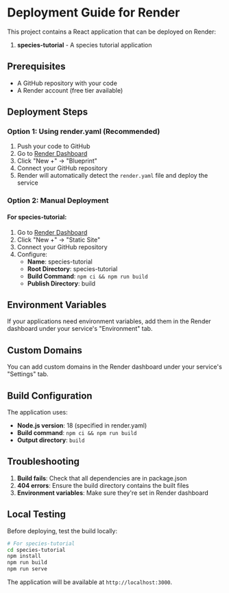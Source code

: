# Deployment Guide for Render

This project contains a React application that can be deployed on Render:

1. **species-tutorial** - A species tutorial application

## Prerequisites

- A GitHub repository with your code
- A Render account (free tier available)

## Deployment Steps

### Option 1: Using render.yaml (Recommended)

1. Push your code to GitHub
2. Go to [Render Dashboard](https://dashboard.render.com)
3. Click "New +" → "Blueprint"
4. Connect your GitHub repository
5. Render will automatically detect the `render.yaml` file and deploy the service

### Option 2: Manual Deployment

#### For species-tutorial:

1. Go to [Render Dashboard](https://dashboard.render.com)
2. Click "New +" → "Static Site"
3. Connect your GitHub repository
4. Configure:
   - **Name**: species-tutorial
   - **Root Directory**: species-tutorial
   - **Build Command**: `npm ci && npm run build`
   - **Publish Directory**: build

## Environment Variables

If your applications need environment variables, add them in the Render dashboard under your service's "Environment" tab.

## Custom Domains

You can add custom domains in the Render dashboard under your service's "Settings" tab.

## Build Configuration

The application uses:
- **Node.js version**: 18 (specified in render.yaml)
- **Build command**: `npm ci && npm run build`
- **Output directory**: `build`

## Troubleshooting

1. **Build fails**: Check that all dependencies are in package.json
2. **404 errors**: Ensure the build directory contains the built files
3. **Environment variables**: Make sure they're set in Render dashboard

## Local Testing

Before deploying, test the build locally:

```bash
# For species-tutorial
cd species-tutorial
npm install
npm run build
npm run serve
```

The application will be available at `http://localhost:3000`.
